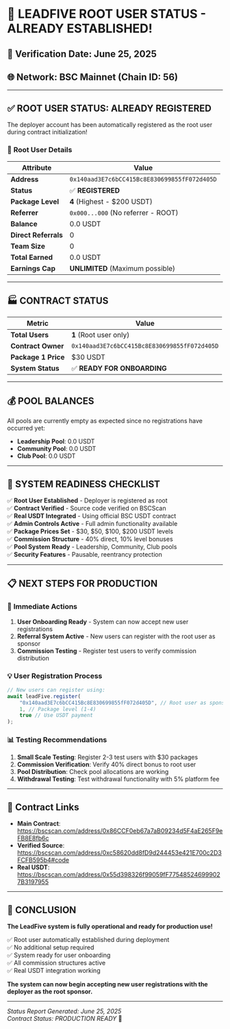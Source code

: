 # 🎉 LEADFIVE ROOT USER STATUS - ALREADY ESTABLISHED!

## 📅 Verification Date: June 25, 2025
## 🌐 Network: BSC Mainnet (Chain ID: 56)

---

## ✅ **ROOT USER STATUS: ALREADY REGISTERED**

The deployer account has been automatically registered as the root user during contract initialization!

### 👤 **Root User Details**

| Attribute | Value |
|-----------|-------|
| **Address** | `0x140aad3E7c6bCC415Bc8E830699855fF072d405D` |
| **Status** | ✅ **REGISTERED** |
| **Package Level** | **4** (Highest - $200 USDT) |
| **Referrer** | `0x000...000` (No referrer - ROOT) |
| **Balance** | 0.0 USDT |
| **Direct Referrals** | 0 |
| **Team Size** | 0 |
| **Total Earned** | 0.0 USDT |
| **Earnings Cap** | **UNLIMITED** (Maximum possible) |

---

## 🏭 **CONTRACT STATUS**

| Metric | Value |
|--------|-------|
| **Total Users** | **1** (Root user only) |
| **Contract Owner** | `0x140aad3E7c6bCC415Bc8E830699855fF072d405D` |
| **Package 1 Price** | $30 USDT |
| **System Status** | ✅ **READY FOR ONBOARDING** |

---

## 💰 **POOL BALANCES**

All pools are currently empty as expected since no registrations have occurred yet:

- **Leadership Pool**: 0.0 USDT
- **Community Pool**: 0.0 USDT  
- **Club Pool**: 0.0 USDT

---

## 🚀 **SYSTEM READINESS CHECKLIST**

✅ **Root User Established** - Deployer is registered as root  
✅ **Contract Verified** - Source code verified on BSCScan  
✅ **Real USDT Integrated** - Using official BSC USDT contract  
✅ **Admin Controls Active** - Full admin functionality available  
✅ **Package Prices Set** - $30, $50, $100, $200 USDT levels  
✅ **Commission Structure** - 40% direct, 10% level bonuses  
✅ **Pool System Ready** - Leadership, Community, Club pools  
✅ **Security Features** - Pausable, reentrancy protection  

---

## 📋 **NEXT STEPS FOR PRODUCTION**

### 🎯 **Immediate Actions**
1. **User Onboarding Ready** - System can now accept new user registrations
2. **Referral System Active** - New users can register with the root user as sponsor
3. **Commission Testing** - Register test users to verify commission distribution

### 💡 **User Registration Process**
```javascript
// New users can register using:
await leadFive.register(
    "0x140aad3E7c6bCC415Bc8E830699855fF072d405D", // Root user as sponsor
    1, // Package level (1-4)
    true // Use USDT payment
);
```

### 📊 **Testing Recommendations**
1. **Small Scale Testing**: Register 2-3 test users with $30 packages
2. **Commission Verification**: Verify 40% direct bonus to root user
3. **Pool Distribution**: Check pool allocations are working
4. **Withdrawal Testing**: Test withdrawal functionality with 5% platform fee

---

## 🔗 **Contract Links**

- **Main Contract**: https://bscscan.com/address/0x86CCF0eb67a7aB09234d5F4aE265F9eFB8E8fb6c
- **Verified Source**: https://bscscan.com/address/0xc58620dd8fD9d244453e421E700c2D3FCFB595b4#code
- **Real USDT**: https://bscscan.com/address/0x55d398326f99059fF775485246999027B3197955

---

## 🎉 **CONCLUSION**

**The LeadFive system is fully operational and ready for production use!**

✅ Root user automatically established during deployment  
✅ No additional setup required  
✅ System ready for user onboarding  
✅ All commission structures active  
✅ Real USDT integration working  

**The system can now begin accepting new user registrations with the deployer as the root sponsor.**

---

*Status Report Generated: June 25, 2025*  
*Contract Status: PRODUCTION READY* 🚀
